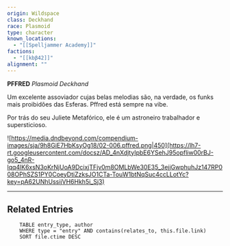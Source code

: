 ```yaml
---
origin: Wildspace
class: Deckhand
race: Plasmoid
type: character
known_locations:
  - "[[Spelljammer Academy]]"
factions:
  - "[[kbβ42]]"
alignment: ""
---
```

**PFFRED**
*Plasmoid Deckhand*

Um excelente assoviador cujas belas melodias são, na verdade, os funks mais proibidões das Esferas. Pffred está sempre na vibe. 

Por trás do seu Juliete Metafórico, ele é um astroneiro trabalhador e supersticioso.


![https://media.dndbeyond.com/compendium-images/sja/9h8GiE7HbKsyOg18/02-006.pffred.png|450](https://lh7-rt.googleusercontent.com/docsz/AD_4nXdjtyIpbE6YSehJ95opfliw00rBJ-go5_4nR-lqq4lK6xsN3oKrNjUoA9DcixjTFjv0m8OMLbWe30E35_3ejjGwphuhJz147RP008OPhSZS1PY0CoeyDtiZzksJO1CTa-TouW1btNqSuc4ccLLotYc?key=pA62UNhUssijVH6Hkh5i_Sj3)



---

<!-- DYNAMIC:related-entries -->

## Related Entries

```dataview
    TABLE entry_type, author
    WHERE type = "entry" AND contains(relates_to, this.file.link)
    SORT file.ctime DESC
```

<!-- /DYNAMIC -->